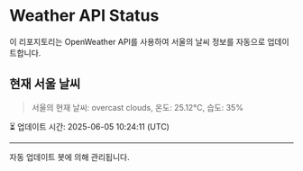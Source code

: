 
# Weather API Status

이 리포지토리는 OpenWeather API를 사용하여 서울의 날씨 정보를 자동으로 업데이트합니다.

## 현재 서울 날씨
> 서울의 현재 날씨: overcast clouds, 온도: 25.12°C, 습도: 35%

⏳ 업데이트 시간: 2025-06-05 10:24:11 (UTC)

---
자동 업데이트 봇에 의해 관리됩니다.
